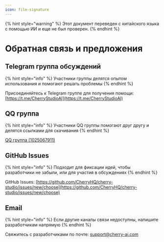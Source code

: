 ```yaml
---
icon: file-signature
---
```


{% hint style="warning" %}
Этот документ переведен с китайского языка с помощью ИИ и еще не был проверен.
{% endhint %}

# Обратная связь и предложения

## Telegram группа обсуждений

{% hint style="info" %}
Участники группы делятся опытом использования и помогают решать проблемы
{% endhint %}

Присоединяйтесь к Telegram группе для получения помощи: [https://t.me/CherryStudioAI](https://t.me/CherryStudioAI)

## QQ группа

{% hint style="info" %}
Участники QQ группы помогают друг другу и делятся ссылками для скачивания
{% endhint %}

[QQ группа (1025067911)](https://qm.qq.com/q/hlHOddwAS)

## GitHub Issues

{% hint style="info" %}
Подходит для фиксации идей, чтобы разработчики не забыли, или для участия в обсуждениях
{% endhint %}

GitHub Issues: [https://github.com/CherryHQ/cherry-studio/issues/new/choose](https://github.com/CherryHQ/cherry-studio/issues/new/choose)

## Email

{% hint style="info" %}
Если другие каналы связи недоступны, напишите разработчикам напрямую
{% endhint %}

Свяжитесь с разработчиками по почте: support@cherry-ai.com